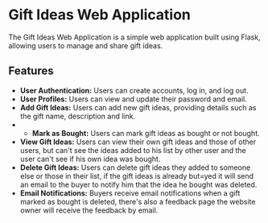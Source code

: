 # Gift Ideas Web Application

The Gift Ideas Web Application is a simple web application built using Flask, allowing users to manage and share gift ideas.

## Features

- **User Authentication:** Users can create accounts, log in, and log out.
- **User Profiles:** Users can view and update their password and email.
- **Add Gift Ideas:** Users can add new gift ideas, providing details such as the gift name, description and link.
- - **Mark as Bought:** Users can mark gift ideas as bought or not bought.
- **View Gift Ideas:** Users can view their own gift ideas and those of other users, but can't see the ideas added to his list by other user and the user can't see if his own idea was bought.
- **Delete Gift Ideas:** Users can delete gift ideas they added to someone else or those in their list, if the gift ideas is already but=yed it will send an email to the buyer to notify him that the idea he bought was deleted.
- **Email Notifications:** Buyers receive email notifications when a gift marked as bought is deleted, there's also a feedback page the website owner will receive the feedback by email.
